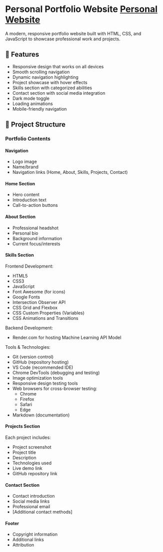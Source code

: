 # Personal Portfolio Website [Personal Website](https://www.dimitrilavin.com)

A modern, responsive portfolio website built with HTML, CSS, and JavaScript to showcase professional work and projects.

## 🚀 Features

- Responsive design that works on all devices
- Smooth scrolling navigation
- Dynamic navigation highlighting
- Project showcase with hover effects
- Skills section with categorized abilities
- Contact section with social media integration
- Dark mode toggle
- Loading animations
- Mobile-friendly navigation

## 📁 Project Structure

### Portfolio Contents

#### Navigation

- Logo image
- Name/brand
- Navigation links (Home, About, Skills, Projects, Contact)

#### Home Section

- Hero content
- Introduction text
- Call-to-action buttons

#### About Section

- Professional headshot
- Personal bio
- Background information
- Current focus/interests

#### Skills Section

Frontend Development:

- HTML5
- CSS3
- JavaScript
- Font Awesome (for icons)
- Google Fonts
- Intersection Observer API
- CSS Grid and Flexbox
- CSS Custom Properties (Variables)
- CSS Animations and Transitions

Backend Development:

- Render.com for hosting Machine Learning API Model

Tools & Technologies:

- Git (version control)
- GitHub (repository hosting)
- VS Code (recommended IDE)
- Chrome DevTools (debugging and testing)
- Image optimization tools
- Responsive design testing tools
- Web browsers for cross-browser testing:
  - Chrome
  - Firefox
  - Safari
  - Edge
- Markdown (documentation)

#### Projects Section

Each project includes:

- Project screenshot
- Project title
- Description
- Technologies used
- Live demo link
- GitHub repository link

#### Contact Section

- Contact introduction
- Social media links
- Professional email
- [Additional contact methods]

#### Footer

- Copyright information
- Additional links
- Attribution
